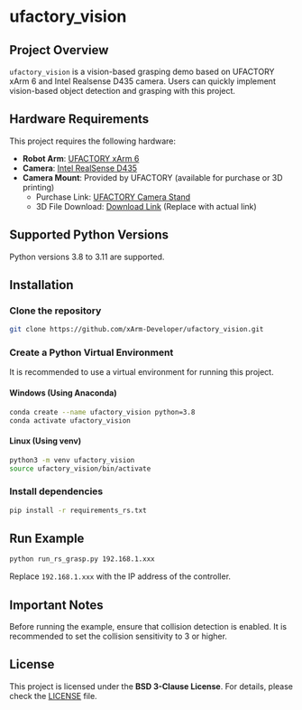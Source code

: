 # ufactory_vision

## Project Overview
`ufactory_vision` is a vision-based grasping demo based on UFACTORY xArm 6 and Intel Realsense D435 camera. Users can quickly implement vision-based object detection and grasping with this project.

## Hardware Requirements
This project requires the following hardware:

- **Robot Arm**: [UFACTORY xArm 6](https://www.ufactory.cc/products/xarm)
- **Camera**: [Intel RealSense D435](https://www.intelrealsense.com/depth-camera-d435/)
- **Camera Mount**: Provided by UFACTORY (available for purchase or 3D printing)
  - Purchase Link: [UFACTORY Camera Stand](https://www.ufactory.cc/product-page/ufactory-xarm-camera-stand/)
  - 3D File Download: [Download Link](#) (Replace with actual link)

## Supported Python Versions
Python versions 3.8 to 3.11 are supported.

## Installation
### Clone the repository
```bash
git clone https://github.com/xArm-Developer/ufactory_vision.git
```

### Create a Python Virtual Environment
It is recommended to use a virtual environment for running this project.

#### **Windows (Using Anaconda)**
```bash
conda create --name ufactory_vision python=3.8
conda activate ufactory_vision
```

#### **Linux (Using venv)**
```bash
python3 -m venv ufactory_vision
source ufactory_vision/bin/activate
```

### Install dependencies
```bash
pip install -r requirements_rs.txt
```

## Run Example
```bash
python run_rs_grasp.py 192.168.1.xxx
```
Replace `192.168.1.xxx` with the IP address of the controller.

## Important Notes
Before running the example, ensure that collision detection is enabled. It is recommended to set the collision sensitivity to 3 or higher.

## License
This project is licensed under the **BSD 3-Clause License**. For details, please check the [LICENSE](LICENSE) file.

